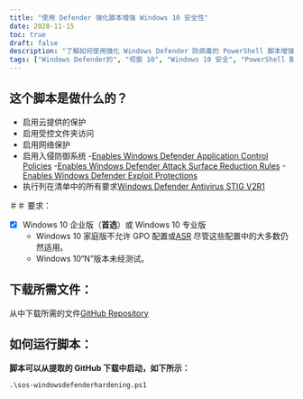 ```yaml
---
title: "使用 Defender 强化脚本增强 Windows 10 安全性"
date: 2020-11-15
toc: true
draft: false
description: "了解如何使用强化 Windows Defender 防病毒的 PowerShell 脚本增强 Windows 10 安全性，实现 Windows Defender 防病毒 STIG V2R1 的所有要求。"
tags: ["Windows Defender的", "视窗 10", "Windows 10 安全", "PowerShell 脚本", "硬化", "防御者强化", "安全自动化", "遵守", "受控文件夹访问", "入侵防御系统", "应用控制", "攻击面减少", "利用保护", "云提供的保护", "网络保护", "Windows Defender STIG 脚本", "Windows Defender STIG", "Windows Defender 防病毒软件 STIG V2R1", "世界数据中心", "自动识别率"]
---
```



## 这个脚本是做什么的？
- 启用云提供的保护
- 启用受控文件夹访问
- 启用网络保护
- 启用入侵防御系统
-[Enables Windows Defender Application Control Policies](https://docs.microsoft.com/en-us/windows/security/threat-protection/windows-defender-application-control/windows-defender-application-control)
-[Enables Windows Defender Attack Surface Reduction Rules](https://docs.microsoft.com/en-us/windows/security/threat-protection/microsoft-defender-atp/attack-surface-reduction)
-[Enables Windows Defender Exploit Protections](https://docs.microsoft.com/en-us/microsoft-365/security/defender-endpoint/enable-exploit-protection?view=o365-worldwide#powershell)
- 执行列在清单中的所有要求[Windows Defender Antivirus STIG V2R1](https://dl.cyber.mil/stigs/zip/U_MS_Windows_Defender_Antivirus_V2R1_STIG.zip)

＃＃ 要求：
- [x] Windows 10 企业版（**首选**）或 Windows 10 专业版
  - Windows 10 家庭版不允许 GPO 配置或[ASR](https://docs.microsoft.com/en-us/windows/security/threat-protection/microsoft-defender-atp/attack-surface-reduction) 
尽管这些配置中的大多数仍然适用。
  - Windows 10“N”版本未经测试。

## 下载所需文件：

从中下载所需的文件[GitHub Repository](https://github.com/simeononsecurity/Windows-Defender-STIG-Script)

## 如何运行脚本：

**脚本可以从提取的 GitHub 下载中启动，如下所示：**
```
.\sos-windowsdefenderhardening.ps1
```
